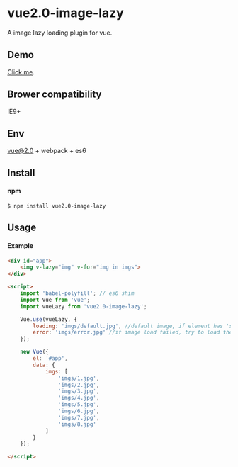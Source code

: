 # vue2.0-image-lazy
A image lazy loading plugin for vue.

## Demo
[Click me](https://shaoxiong789.github.io/vue2.0-image-lazy/example/demo.html).

## Brower compatibility
IE9+


## Env
vue@2.0 + webpack + es6

## Install
#### npm
```shell
$ npm install vue2.0-image-lazy
```

## Usage
#### Example
```html
<div id="app">
    <img v-lazy="img" v-for="img in imgs">
</div>

<script>
	import 'babel-polyfill'; // es6 shim
	import Vue from 'vue';
	import vueLazy from 'vue2.0-image-lazy';

    Vue.use(vueLazy, {
    	loading: 'imgs/default.jpg', //default image, if element has 'src' attribute, ignore this
    	error: 'imgs/error.jpg' //if image load failed, try to load the image
    });

    new Vue({
    	el: '#app',
    	data: {
    		imgs: [
    			'imgs/1.jpg',
    			'imgs/2.jpg',
    			'imgs/3.jpg',
    			'imgs/4.jpg',
    			'imgs/5.jpg',
    			'imgs/6.jpg',
    			'imgs/7.jpg',
    			'imgs/8.jpg'
    		]
    	}
    });

</script>
```
